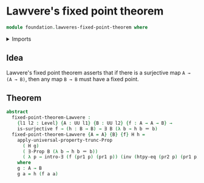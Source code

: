 # Lawvere's fixed point theorem

```agda
module foundation.lawveres-fixed-point-theorem where
```

<details><summary>Imports</summary>

```agda
open import foundation.existential-quantification
open import foundation.propositional-truncations
open import foundation.surjective-maps

open import foundation-core.dependent-pair-types
open import foundation-core.function-extensionality
open import foundation-core.identity-types
open import foundation-core.universe-levels
```

</details>

## Idea

Lawvere's fixed point theorem asserts that if there is a surjective map
`A → (A → B)`, then any map `B → B` must have a fixed point.

## Theorem

```agda
abstract
  fixed-point-theorem-Lawvere :
    {l1 l2 : Level} {A : UU l1} {B : UU l2} {f : A → A → B} →
    is-surjective f → (h : B → B) → ∃ B (λ b → h b ＝ b)
  fixed-point-theorem-Lawvere {A = A} {B} {f} H h =
    apply-universal-property-trunc-Prop
      ( H g)
      ( ∃-Prop B (λ b → h b ＝ b))
      ( λ p → intro-∃ (f (pr1 p) (pr1 p)) (inv (htpy-eq (pr2 p) (pr1 p))))
    where
    g : A → B
    g a = h (f a a)
```
